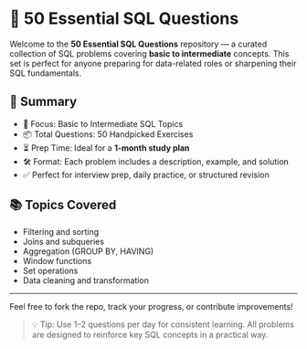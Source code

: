 # 📘 50 Essential SQL Questions

Welcome to the **50 Essential SQL Questions** repository — a curated collection of SQL problems covering **basic to intermediate** concepts. This set is perfect for anyone preparing for data-related roles or sharpening their SQL fundamentals.

## 🚀 Summary

- 🧠 Focus: Basic to Intermediate SQL Topics  
- 📦 Total Questions: 50 Handpicked Exercises  
- ⏳ Prep Time: Ideal for a **1-month study plan**  
- 🛠️ Format: Each problem includes a description, example, and solution  
- ✅ Perfect for interview prep, daily practice, or structured revision  

## 📚 Topics Covered

- Filtering and sorting
- Joins and subqueries
- Aggregation (GROUP BY, HAVING)
- Window functions
- Set operations
- Data cleaning and transformation

---

Feel free to fork the repo, track your progress, or contribute improvements!

> 💡 Tip: Use 1–2 questions per day for consistent learning. All problems are designed to reinforce key SQL concepts in a practical way.
